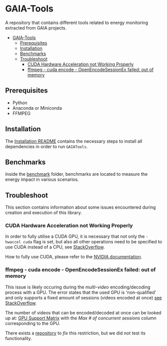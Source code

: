 # GAIA-Tools

A repository that contains different tools related to energy monitoring extracted from GAIA projects.

- [GAIA-Tools](#gaia-tools)
  - [Prerequisites](#prerequisites)
  - [Installation](#installation)
  - [Benchmarks](#benchmarks)
  - [Troubleshoot](#troubleshoot)
    - [CUDA Hardware Acceleration not Working Properly](#cuda-hardware-acceleration-not-working-properly)
    - [ffmpeg - cuda encode - OpenEncodeSessionEx failed: out of memory](#ffmpeg---cuda-encode---openencodesessionex-failed-out-of-memory)

## Prerequisites

- Python
- Anaconda or Miniconda
- FFMPEG

## Installation

The [Installation README](INSTALL.md) contains the necessary steps to install all dependencies in order to run `GAIATools`.

## Benchmarks

Inside the [benchmark](gaia/benchmark/README.md) folder, benchmarks are located to measure the energy impact in various scenarios.

## Troubleshoot

This section contains information about some issues encountered during creation and execution of this library.

### CUDA Hardware Acceleration not Working Properly

In order to fully utilise a CUDA GPU, it is necessary that not only the `-hwaccel cuda` flag is set, but also all other operations need to be specified to use CUDA instead of a CPU, see [StackOverflow](https://stackoverflow.com/questions/44510765/gpu-accelerated-video-processing-with-ffmpeg).

How to fully use CUDA, please refer to the [NVIDIA documentation](https://docs.nvidia.com/video-technologies/video-codec-sdk/12.0/ffmpeg-with-nvidia-gpu/index.html).

### ffmpeg - cuda encode - OpenEncodeSessionEx failed: out of memory

This issue is likely occuring during the *multi-video* encoding/decoding process with a GPU.
The error states that the used GPU is 'non-qualified' and only supports a fixed amount of sessions (videos encoded at once) [see StackOverflow](https://stackoverflow.com/questions/46393526/ffmpeg-cuda-encode-openencodesessionex-failed-out-of-memory).

The number of videos that can be encoded/decoded at once can be looked up at: [GPU Support Matrix](https://developer.nvidia.com/video-encode-and-decode-gpu-support-matrix-new#Encoder) with the *Max \# of concurrent sessions* column corresponding to the GPU.

There exists a [repository](https://github.com/keylase/nvidia-patch) to *fix* this restriction, but we did not test its functionality.
